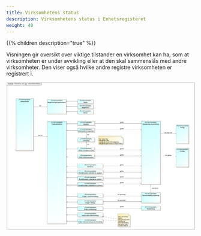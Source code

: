 ```yaml
---
title: Virksomhetens status
description: Virksomhetens status i Enhetsregisteret
weight: 40
---
```


{{% children description="true" %}}

Visningen gir oversikt over viktige tilstander en virksomhet kan ha, som at virksomheten er under avvikling eller at den skal sammenslås med andre virksomheter. Den viser også hvilke andre registre virksomheten er registrert i.

![VirksomhetensStatus](https://github.com/brreg/informasjonsmodeller/blob/main/enhetsregisteret/forretningsobjektmodeller/virksomhetensStatus.jpg?raw=true)

